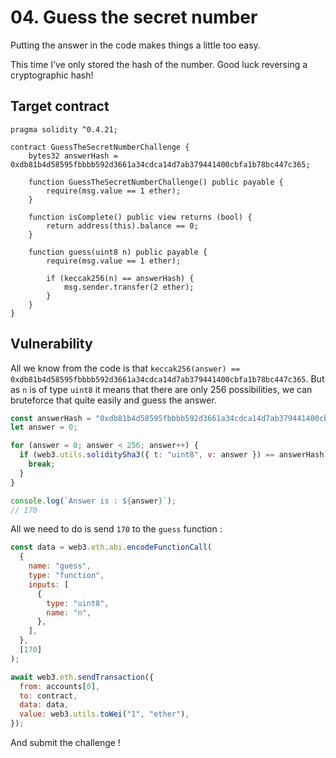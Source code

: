 # 04. Guess the secret number

Putting the answer in the code makes things a little too easy.

This time I’ve only stored the hash of the number. Good luck reversing a cryptographic hash!

## Target contract

```solidity
pragma solidity ^0.4.21;

contract GuessTheSecretNumberChallenge {
    bytes32 answerHash = 0xdb81b4d58595fbbbb592d3661a34cdca14d7ab379441400cbfa1b78bc447c365;

    function GuessTheSecretNumberChallenge() public payable {
        require(msg.value == 1 ether);
    }
    
    function isComplete() public view returns (bool) {
        return address(this).balance == 0;
    }

    function guess(uint8 n) public payable {
        require(msg.value == 1 ether);

        if (keccak256(n) == answerHash) {
            msg.sender.transfer(2 ether);
        }
    }
}
```

## Vulnerability

All we know from the code is that `keccak256(answer) == 0xdb81b4d58595fbbbb592d3661a34cdca14d7ab379441400cbfa1b78bc447c365`. But as `n` is of type `uint8` it means that there are only 256 possibilities, we can bruteforce that quite easily and guess the answer.


```js
const answerHash = "0xdb81b4d58595fbbbb592d3661a34cdca14d7ab379441400cbfa1b78bc447c365";
let answer = 0;

for (answer = 0; answer < 256; answer++) {
  if (web3.utils.soliditySha3({ t: "uint8", v: answer }) == answerHash) {
    break;
  }
}

console.log(`Answer is : ${answer}`);
// 170
```

All we need to do is send `170` to the `guess` function :

```js
const data = web3.eth.abi.encodeFunctionCall(
  {
    name: "guess",
    type: "function",
    inputs: [
      {
        type: "uint8",
        name: "n",
      },
    ],
  },
  [170]
);

await web3.eth.sendTransaction({
  from: accounts[0],
  to: contract,
  data: data,
  value: web3.utils.toWei("1", "ether"),
});
```

And submit the challenge !
